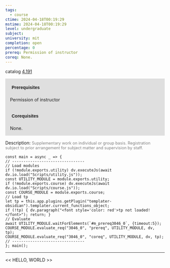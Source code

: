 ```yaml
---
tags:
  - course
ctime: 2024-04-18T00:19:29
mstime: 2024-04-18T00:19:29
level: undergraduate
subject: 
university: mit
completion: open
percentage: 0
prereq: Permission of instructor
coreq: None.
---
```


catalog [4.191](http://student.mit.edu/catalog/m4a.html#4.191)

<span style="display: block; padding: 15px; background-color: rgb(100, 100, 100, 0.2);"><font id="m_prereq3046_0" style="display: block; font-family: Arial, sans-serif; font-weight: bold; padding: 5px">Prerequisites</font><br><span id="prereq3046_0">Permission of instructor</span></span>
<span style="display: block; padding: 15px; background-color: rgb(100, 100, 100, 0.2);"><font id="m_coreq3046_0" style="display: block; font-family: Arial, sans-serif; font-weight: bold; padding: 5px">Corequisites</font><br><span id="coreq3046_0">None.</span></span>

<font style="">Description:</font>
<font style="color: grey; font-size: 0.8rem;">Supplementary work on individual or group basis. Registration subject to prior arrangement for subject matter and supervision by staff.</font>

```dataviewjs
const main = async _ => {
// --------------------------------
// Load modules
if (!module.exports.utility) dv.executeJs(await dv.io.load("Scripts/utility.js"));
const UTILITY_MODULE = module.exports.utility;
if (!module.exports.course) dv.executeJs(await dv.io.load("Scripts/course.js"));
const COURSE_MODULE = module.exports.course;
// Load tp
let tp = this.app.plugins.getPlugin("templater-obsidian").templater.current_functions_object;
if (!tp) { dv.paragraph("<font style='color: red'>tp not loaded!</font>"); return; }
// Evaluate
await UTILITY_MODULE.waitForElements(`#m_prereq3046_0`, {timeout:5});
COURSE_MODULE.evaluate_req("3046_0", "prereq", UTILITY_MODULE, dv, tp);
COURSE_MODULE.evaluate_req("3046_0", "coreq", UTILITY_MODULE, dv, tp);
// --------------------------------
}; main();
```

---

<< HELLO, WORLD >>
